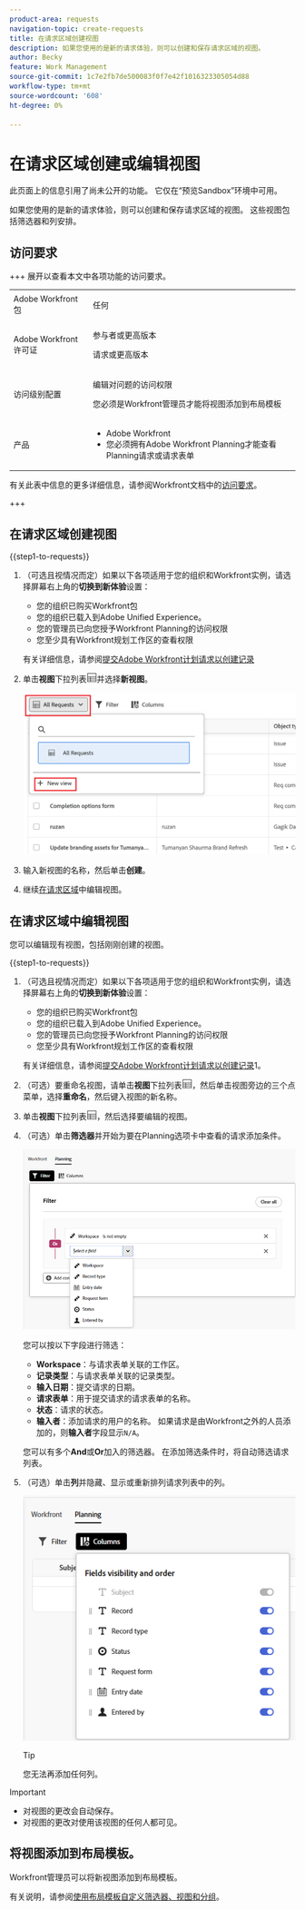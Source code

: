 ```yaml
---
product-area: requests
navigation-topic: create-requests
title: 在请求区域创建视图
description: 如果您使用的是新的请求体验，则可以创建和保存请求区域的视图。
author: Becky
feature: Work Management
source-git-commit: 1c7e2fb7de500083f0f7e42f1016323305054d88
workflow-type: tm+mt
source-wordcount: '608'
ht-degree: 0%

---
```


# 在请求区域创建或编辑视图

<span class="preview">此页面上的信息引用了尚未公开的功能。 它仅在“预览Sandbox”环境中可用。</span>

如果您使用的是新的请求体验，则可以创建和保存请求区域的视图。 这些视图包括筛选器和列安排。

## 访问要求

+++ 展开以查看本文中各项功能的访问要求。


<table style="table-layout:auto"> 
 <col> 
 <col> 
 <tbody> 
 <tbody> 
  <tr> 
   <td role="rowheader">Adobe Workfront包</td> 
   <td> <p>任何 </p> </td> 
  </tr> 
  <tr> 
   <td role="rowheader">Adobe Workfront许可证</td> 
   <td> <p>参与者或更高版本</p>
   <p>请求或更高版本</p>
    </td> 
  </tr> 
  <tr> 
   <td role="rowheader">访问级别配置</td> 
   <td> <p>编辑对问题的访问权限</p>  <p>您必须是Workfront管理员才能将视图添加到布局模板</td> 
  </tr> 
  <tr> 
   <td role="rowheader"> 产品</td> 
   <td> <ul><li>Adobe Workfront</li><li>您必须拥有Adobe Workfront Planning才能查看Planning请求或请求表单</td> 
  </tr> 
 </tbody> 
</table>

有关此表中信息的更多详细信息，请参阅Workfront文档中的[访问要求](/help/quicksilver/administration-and-setup/add-users/access-levels-and-object-permissions/access-level-requirements-in-documentation.md)。

+++

## 在请求区域创建视图

{{step1-to-requests}}

1. （可选且视情况而定）如果以下各项适用于您的组织和Workfront实例，请选择屏幕右上角的&#x200B;**切换到新体验**&#x200B;设置：

   * 您的组织已购买Workfront包
   * 您的组织已载入到Adobe Unified Experience。
   * 您的管理员已向您授予Workfront Planning的访问权限
   * 您至少具有Workfront规划工作区的查看权限

   有关详细信息，请参阅[提交Adobe Workfront计划请求以创建记录](/help/quicksilver/planning/requests/submit-requests.md)

1. 单击&#x200B;**视图**&#x200B;下拉列表![视图下拉列表](assets/view-icon-requests.png)并选择&#x200B;**新视图**。

   ![新视图](assets/create-new-view.png)

1. 输入新视图的名称，然后单击&#x200B;**创建**。
1. 继续[在请求区域](#edit-a-view-in-the-requests-area)中编辑视图。

## 在请求区域中编辑视图

您可以编辑现有视图，包括刚刚创建的视图。

{{step1-to-requests}}

1. （可选且视情况而定）如果以下各项适用于您的组织和Workfront实例，请选择屏幕右上角的&#x200B;**切换到新体验**&#x200B;设置：

   * 您的组织已购买Workfront包
   * 您的组织已载入到Adobe Unified Experience。
   * 您的管理员已向您授予Workfront Planning的访问权限
   * 您至少具有Workfront规划工作区的查看权限

   有关详细信息，请参阅[提交Adobe Workfront计划请求以创建记录](/help/quicksilver/planning/requests/submit-requests.md)1。

1. （可选）要重命名视图，请单击&#x200B;**视图**&#x200B;下拉列表![视图下拉列表](assets/view-icon-requests.png)，然后单击视图旁边的三个点菜单，选择&#x200B;**重命名**，然后键入视图的新名称。
1. 单击&#x200B;**视图**&#x200B;下拉列表![视图下拉列表](assets/view-icon-requests.png)，然后选择要编辑的视图。
1. （可选）单击&#x200B;**筛选器**&#x200B;并开始为要在Planning选项卡中查看的请求添加条件。

   ![在Planning请求选项卡中编辑筛选器](assets/filters-editing-box-in-requests-planning-tab.png)

   您可以按以下字段进行筛选：

   * **Workspace**：与请求表单关联的工作区。
   * **记录类型**：与请求表单关联的记录类型。
   * **输入日期**：提交请求的日期。
   * **请求表单**：用于提交请求的请求表单的名称。
   * **状态**：请求的状态。
   * **输入者**：添加请求的用户的名称。 如果请求是由Workfront之外的人员添加的，则&#x200B;**输入者**&#x200B;字段显示`N/A`。

   您可以有多个&#x200B;**And**&#x200B;或&#x200B;**Or**加入的筛选器。
在添加筛选条件时，将自动筛选请求列表。

1. （可选）单击&#x200B;**列**&#x200B;并隐藏、显示或重新排列请求列表中的列。

   ![列框](assets/columns-editing-box-in-requests-planning-tab.png)

   >[!TIP]
   >
   >您无法再添加任何列。

>[!IMPORTANT]
>
> * 对视图的更改会自动保存。
> * 对视图的更改对使用该视图的任何人都可见。

## 将视图添加到布局模板。

Workfront管理员可以将新视图添加到布局模板。

有关说明，请参阅[使用布局模板自定义筛选器、视图和分组](/help/quicksilver/administration-and-setup/customize-workfront/use-layout-templates/customize-fvg-list-controls-layout-template.md)。
